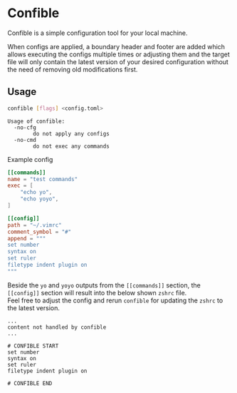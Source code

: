 # Confible

Confible is a simple configuration tool for your local machine.

When configs are applied, a boundary header and footer are added which allows executing the configs multiple times or adjusting them and the target file will only contain the latest version of your desired configuration without the need of removing old modifications first.

## Usage

```bash
confible [flags] <config.toml>
```

```text
Usage of confible:
  -no-cfg
        do not apply any configs
  -no-cmd
        do not exec any commands
```

Example config

```toml
[[commands]]
name = "test commands"
exec = [
    "echo yo", 
    "echo yoyo",
]

[[config]]
path = "~/.vimrc"
comment_symbol = "#"
append = """
set number
syntax on
set ruler
filetype indent plugin on
"""
```

Beside the `yo` and `yoyo` outputs from the `[[commands]]` section, the `[[config]]` section will result into the below shown `zshrc` file.  
Feel free to adjust the config and rerun `confible` for updating the `zshrc` to the latest version.

```text
...
content not handled by confible
...

# CONFIBLE START
set number
syntax on
set ruler
filetype indent plugin on

# CONFIBLE END
```